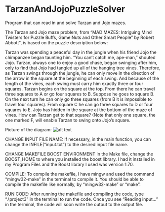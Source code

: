 # TarzanAndJojoPuzzleSolver
Program that can read in and solve Tarzan and Jojo mazes.

The Tarzan and Jojo maze problem, from “MAD MAZES: Intriguing Mind Twisters for Puzzle Buffs, Game Nuts and Other Smart People” by Robert Abbott", 
is based on the puzzle description below:

  Tarzan was spending a peaceful day in the jungle when his friend Jojo the chimpanzee
  began taunting him. “You can’t catch me, ape-man,” shouted Jojo. Tarzan, always one
  to enjoy a good chase, began swinging after him, only to find that Jojo had tangled up
  all of the hanging tree vines. Therefore, as Tarzan swings through the jungle, he can
  only move in the direction of the arrow in the square at the beginning of each swing.
  And because of the length of the vines, each swing must carry him exactly three or four
  squares.
  Tarzan begins on the square at the top. From there he can travel three squares to A
  or go four squares to B. Suppose he goes to square B. On the next turn he can only go
  three squares (from B it is impossible to travel four squares). From square C he can go
  three squares to D or four squares to E.
  Jojo has hidden in the square at the bottom of the maze of vines. How can Tarzan get
  to that square? (Note that only one square, the one marked F, will enable Tarzan to
  swing onto Jojo’s square.

Picture of the diagram:
![alt text](https://github.com/paper-clips/TarzanAndJojoPuzzleSolver/blob/puzzleImage.jpg?raw=true)

CHANGE INPUT FILE NAME:
If necessary, in the main function, you can change the INFILE(“input.txt”) to the desired input file name.

CHANGE MAKEFILE BOOST ENVIRONMENT
In the Make file, change the BOOST_HOME to where you installed the boost library. 
I had it installed in my Program Files and the Boost library I used was version 1.70.

COMPILE:
To compile the makefile, I have mingw and used the command “mingw32-make” in the terminal to compile it. 
You should be able to compile the makefile like normally, by “mingw32-make” or “make”.

RUN CODE:
After running the makefile and compiling the code, type “.\project3” in the terminal to run the code. 
Once you see “Reading input…” in the terminal, the code will soon write the output to the output file. 
